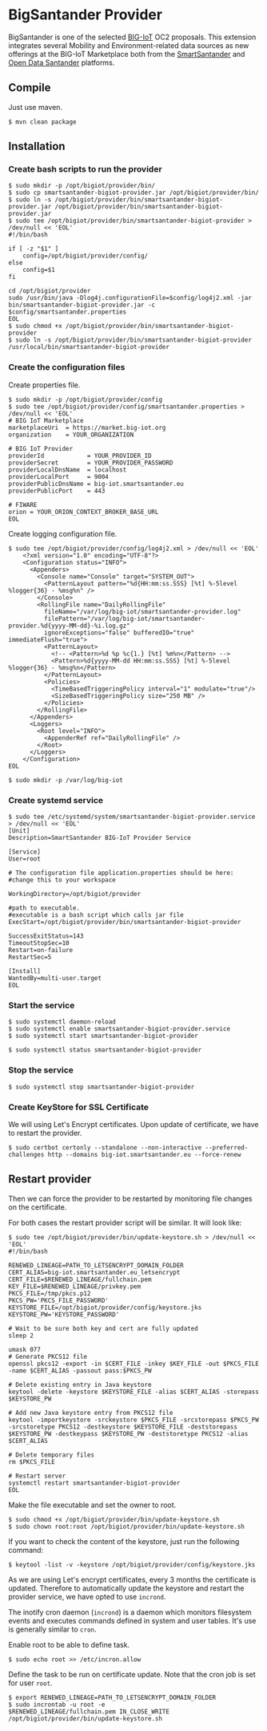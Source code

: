 # BigSantander Provider

BigSantander is one of the selected [BIG-IoT](http://big-iot.eu/) OC2 proposals. This extension integrates several Mobility and Environment-related data sources as new offerings at the BIG-IoT Marketplace both from the [SmartSantander](http://www.smartsantander.eu/) and [Open Data Santander](http://datos.santander.es/) platforms.

## Compile

Just use maven.
```
$ mvn clean package
```

## Installation

### Create bash scripts to run the provider
```
$ sudo mkdir -p /opt/bigiot/provider/bin/
$ sudo cp smartsantander-bigiot-provider.jar /opt/bigiot/provider/bin/
$ sudo ln -s /opt/bigiot/provider/bin/smartsantander-bigiot-provider.jar /opt/bigiot/provider/bin/smartsantander-bigiot-provider.jar
$ sudo tee /opt/bigiot/provider/bin/smartsantander-bigiot-provider > /dev/null << 'EOL'
#!/bin/bash

if [ -z "$1" ]
	config=/opt/bigiot/provider/config/
else 
	config=$1
fi

cd /opt/bigiot/provider
sudo /usr/bin/java -Dlog4j.configurationFile=$config/log4j2.xml -jar bin/smartsantander-bigiot-provider.jar -c $config/smartsantander.properties
EOL
$ sudo chmod +x /opt/bigiot/provider/bin/smartsantander-bigiot-provider
$ sudo ln -s /opt/bigiot/provider/bin/smartsantander-bigiot-provider /usr/local/bin/smartsantander-bigiot-provider 
```

### Create the configuration files
Create properties file.
```
$ sudo mkdir -p /opt/bigiot/provider/config
$ sudo tee /opt/bigiot/provider/config/smartsantander.properties > /dev/null << 'EOL'
# BIG IoT Marketplace
marketplaceUri  = https://market.big-iot.org
organization    = YOUR_ORGANIZATION

# BIG IoT Provider
providerId            = YOUR_PROVIDER_ID
providerSecret        = YOUR_PROVIDER_PASSWORD
providerLocalDnsName  = localhost
providerLocalPort     = 9004
providerPublicDnsName = big-iot.smartsantander.eu
providerPublicPort    = 443

# FIWARE
orion = YOUR_ORION_CONTEXT_BROKER_BASE_URL
EOL
```
Create logging configuration file.
```
$ sudo tee /opt/bigiot/provider/config/log4j2.xml > /dev/null << 'EOL'
    <?xml version="1.0" encoding="UTF-8"?>
    <Configuration status="INFO">
      <Appenders>
        <Console name="Console" target="SYSTEM_OUT">
          <PatternLayout pattern="%d{HH:mm:ss.SSS} [%t] %-5level %logger{36} - %msg%n" />
        </Console>
        <RollingFile name="DailyRollingFile"
          fileName="/var/log/big-iot/smartsantander-provider.log"
          filePattern="/var/log/big-iot/smartsantander-provider.%d{yyyy-MM-dd}-%i.log.gz"
          ignoreExceptions="false" bufferedIO="true" immediateFlush="true">
          <PatternLayout>
            <!-- <Pattern>%d %p %c{1.} [%t] %m%n</Pattern> -->
            <Pattern>%d{yyyy-MM-dd HH:mm:ss.SSS} [%t] %-5level %logger{36} - %msg%n</Pattern>
          </PatternLayout>
          <Policies>
            <TimeBasedTriggeringPolicy interval="1" modulate="true"/>
            <SizeBasedTriggeringPolicy size="250 MB" />
          </Policies>
        </RollingFile>
      </Appenders>
      <Loggers>
        <Root level="INFO">
          <AppenderRef ref="DailyRollingFile" />
        </Root>
      </Loggers>
    </Configuration>
EOL

$ sudo mkdir -p /var/log/big-iot
```
### Create systemd service
```
$ sudo tee /etc/systemd/system/smartsantander-bigiot-provider.service > /dev/null << 'EOL'
[Unit]
Description=SmartSantander BIG-IoT Provider Service

[Service]
User=root

# The configuration file application.properties should be here:
#change this to your workspace

WorkingDirectory=/opt/bigiot/provider

#path to executable. 
#executable is a bash script which calls jar file
ExecStart=/opt/bigiot/provider/bin/smartsantander-bigiot-provider

SuccessExitStatus=143
TimeoutStopSec=10
Restart=on-failure
RestartSec=5

[Install]
WantedBy=multi-user.target
EOL
```

### Start the service
```
$ sudo systemctl daemon-reload
$ sudo systemctl enable smartsantander-bigiot-provider.service
$ sudo systemctl start smartsantander-bigiot-provider

$ sudo systemctl status smartsantander-bigiot-provider
```

### Stop the service
```
$ sudo systemctl stop smartsantander-bigiot-provider
```

### Create KeyStore for SSL Certificate

We will using Let's Encrypt certificates. Upon update of certificate, we have to restart the provider.
```
$ sudo certbot certonly --standalone --non-interactive --preferred-challenges http --domains big-iot.smartsantander.eu --force-renew
```

## Restart provider
Then we can force the provider to be restarted by monitoring file changes on the certificate.

For both cases the restart provider script will be similar. It will look like:

```
$ sudo tee /opt/bigiot/provider/bin/update-keystore.sh > /dev/null << 'EOL'
#!/bin/bash

RENEWED_LINEAGE=PATH_TO_LETSENCRYPT_DOMAIN_FOLDER
CERT_ALIAS=big-iot.smartsantander.eu_letsencrypt
CERT_FILE=$RENEWED_LINEAGE/fullchain.pem
KEY_FILE=$RENEWED_LINEAGE/privkey.pem
PKCS_FILE=/tmp/pkcs.p12
PKCS_PW='PKCS_FILE_PASSWORD'
KEYSTORE_FILE=/opt/bigiot/provider/config/keystore.jks
KEYSTORE_PW='KEYSTORE_PASSWORD'

# Wait to be sure both key and cert are fully updated
sleep 2

umask 077
# Generate PKCS12 file
openssl pkcs12 -export -in $CERT_FILE -inkey $KEY_FILE -out $PKCS_FILE -name $CERT_ALIAS -passout pass:$PKCS_PW

# Delete existing entry in Java keystore
keytool -delete -keystore $KEYSTORE_FILE -alias $CERT_ALIAS -storepass $KEYSTORE_PW

# Add new Java keystore entry from PKCS12 file
keytool -importkeystore -srckeystore $PKCS_FILE -srcstorepass $PKCS_PW -srcstoretype PKCS12 -destkeystore $KEYSTORE_FILE -deststorepass $KEYSTORE_PW -destkeypass $KEYSTORE_PW -deststoretype PKCS12 -alias $CERT_ALIAS

# Delete temporary files
rm $PKCS_FILE

# Restart server
systemctl restart smartsantander-bigiot-provider
EOL
```

Make the file executable and set the owner to root.
```
$ sudo chmod +x /opt/bigiot/provider/bin/update-keystore.sh
$ sudo chown root:root /opt/bigiot/provider/bin/update-keystore.sh
```

If you want to check the content of the keystore, just run the following command:
```
$ keytool -list -v -keystore /opt/bigiot/provider/config/keystore.jks
```

As we are using Let's encrypt certificates, every 3 months the certificate is updated. Therefore to automatically update the keystore and restart the provider service, we have opted to use `incrond`. 

The inotify cron daemon (`incrond`) is a daemon which monitors filesystem events and executes commands defined in system and user tables. It's use is generally similar to `cron`.

Enable root to be able to define task.
```
$ sudo echo root >> /etc/incron.allow
```

Define the task to be run on certificate update. Note that the cron job is set for user `root`.
```
$ export RENEWED_LINEAGE=PATH_TO_LETSENCRYPT_DOMAIN_FOLDER
$ sudo incrontab -u root -e
$RENEWED_LINEAGE/fullchain.pem IN_CLOSE_WRITE /opt/bigiot/provider/bin/update-keystore.sh
```
